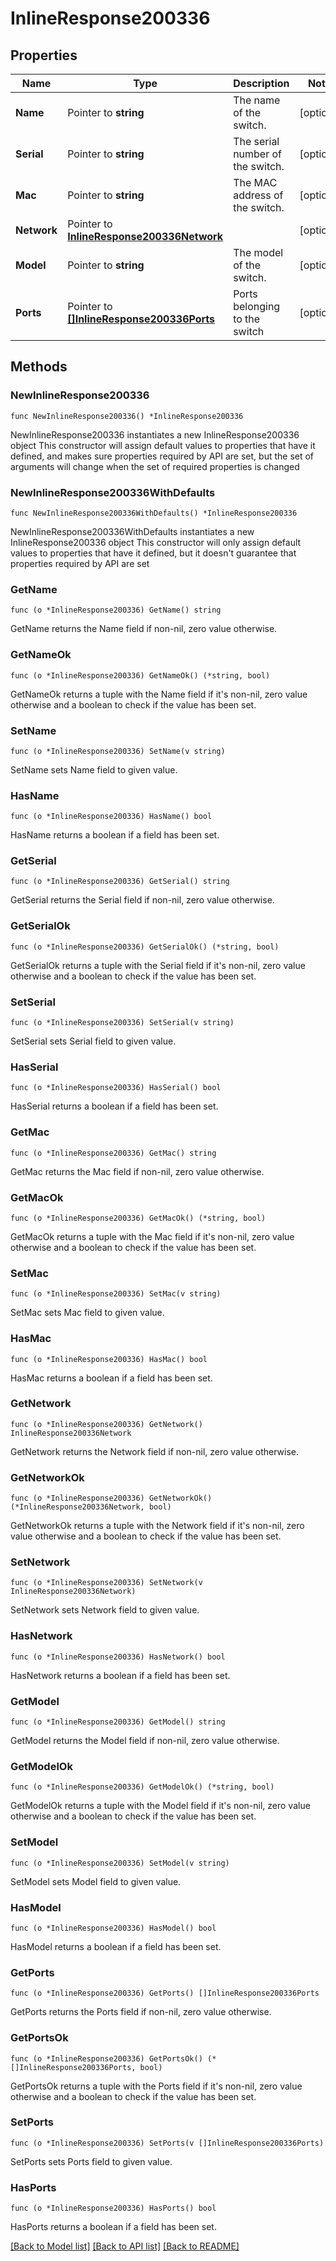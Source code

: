 # InlineResponse200336

## Properties

Name | Type | Description | Notes
------------ | ------------- | ------------- | -------------
**Name** | Pointer to **string** | The name of the switch. | [optional] 
**Serial** | Pointer to **string** | The serial number of the switch. | [optional] 
**Mac** | Pointer to **string** | The MAC address of the switch. | [optional] 
**Network** | Pointer to [**InlineResponse200336Network**](InlineResponse200336Network.md) |  | [optional] 
**Model** | Pointer to **string** | The model of the switch. | [optional] 
**Ports** | Pointer to [**[]InlineResponse200336Ports**](InlineResponse200336Ports.md) | Ports belonging to the switch | [optional] 

## Methods

### NewInlineResponse200336

`func NewInlineResponse200336() *InlineResponse200336`

NewInlineResponse200336 instantiates a new InlineResponse200336 object
This constructor will assign default values to properties that have it defined,
and makes sure properties required by API are set, but the set of arguments
will change when the set of required properties is changed

### NewInlineResponse200336WithDefaults

`func NewInlineResponse200336WithDefaults() *InlineResponse200336`

NewInlineResponse200336WithDefaults instantiates a new InlineResponse200336 object
This constructor will only assign default values to properties that have it defined,
but it doesn't guarantee that properties required by API are set

### GetName

`func (o *InlineResponse200336) GetName() string`

GetName returns the Name field if non-nil, zero value otherwise.

### GetNameOk

`func (o *InlineResponse200336) GetNameOk() (*string, bool)`

GetNameOk returns a tuple with the Name field if it's non-nil, zero value otherwise
and a boolean to check if the value has been set.

### SetName

`func (o *InlineResponse200336) SetName(v string)`

SetName sets Name field to given value.

### HasName

`func (o *InlineResponse200336) HasName() bool`

HasName returns a boolean if a field has been set.

### GetSerial

`func (o *InlineResponse200336) GetSerial() string`

GetSerial returns the Serial field if non-nil, zero value otherwise.

### GetSerialOk

`func (o *InlineResponse200336) GetSerialOk() (*string, bool)`

GetSerialOk returns a tuple with the Serial field if it's non-nil, zero value otherwise
and a boolean to check if the value has been set.

### SetSerial

`func (o *InlineResponse200336) SetSerial(v string)`

SetSerial sets Serial field to given value.

### HasSerial

`func (o *InlineResponse200336) HasSerial() bool`

HasSerial returns a boolean if a field has been set.

### GetMac

`func (o *InlineResponse200336) GetMac() string`

GetMac returns the Mac field if non-nil, zero value otherwise.

### GetMacOk

`func (o *InlineResponse200336) GetMacOk() (*string, bool)`

GetMacOk returns a tuple with the Mac field if it's non-nil, zero value otherwise
and a boolean to check if the value has been set.

### SetMac

`func (o *InlineResponse200336) SetMac(v string)`

SetMac sets Mac field to given value.

### HasMac

`func (o *InlineResponse200336) HasMac() bool`

HasMac returns a boolean if a field has been set.

### GetNetwork

`func (o *InlineResponse200336) GetNetwork() InlineResponse200336Network`

GetNetwork returns the Network field if non-nil, zero value otherwise.

### GetNetworkOk

`func (o *InlineResponse200336) GetNetworkOk() (*InlineResponse200336Network, bool)`

GetNetworkOk returns a tuple with the Network field if it's non-nil, zero value otherwise
and a boolean to check if the value has been set.

### SetNetwork

`func (o *InlineResponse200336) SetNetwork(v InlineResponse200336Network)`

SetNetwork sets Network field to given value.

### HasNetwork

`func (o *InlineResponse200336) HasNetwork() bool`

HasNetwork returns a boolean if a field has been set.

### GetModel

`func (o *InlineResponse200336) GetModel() string`

GetModel returns the Model field if non-nil, zero value otherwise.

### GetModelOk

`func (o *InlineResponse200336) GetModelOk() (*string, bool)`

GetModelOk returns a tuple with the Model field if it's non-nil, zero value otherwise
and a boolean to check if the value has been set.

### SetModel

`func (o *InlineResponse200336) SetModel(v string)`

SetModel sets Model field to given value.

### HasModel

`func (o *InlineResponse200336) HasModel() bool`

HasModel returns a boolean if a field has been set.

### GetPorts

`func (o *InlineResponse200336) GetPorts() []InlineResponse200336Ports`

GetPorts returns the Ports field if non-nil, zero value otherwise.

### GetPortsOk

`func (o *InlineResponse200336) GetPortsOk() (*[]InlineResponse200336Ports, bool)`

GetPortsOk returns a tuple with the Ports field if it's non-nil, zero value otherwise
and a boolean to check if the value has been set.

### SetPorts

`func (o *InlineResponse200336) SetPorts(v []InlineResponse200336Ports)`

SetPorts sets Ports field to given value.

### HasPorts

`func (o *InlineResponse200336) HasPorts() bool`

HasPorts returns a boolean if a field has been set.


[[Back to Model list]](../README.md#documentation-for-models) [[Back to API list]](../README.md#documentation-for-api-endpoints) [[Back to README]](../README.md)


